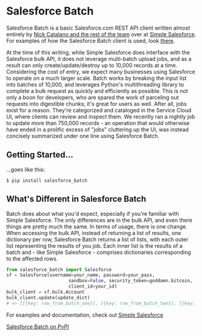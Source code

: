 # Salesforce Batch

Salesforce Batch is a basic Salesforce.com REST API client written almost entirely by [Nick Catalano and the rest of the team](https://github.com/simple-salesforce/simple-salesforce/graphs/contributors) over at [Simple Salesforce](https://github.com/simple-salesforce/simple-salesforce/). For examples of how the Salesforce Batch client is used, look [there](https://github.com/simple-salesforce/simple-salesforce/tree/master/docs).

At the time of this writing, while Simple Salesforce does interface with the Salesforce bulk API, it does not leverage multi-batch upload jobs, and as a result can only create/update/destroy up to 10,000 records at a time. Considering the cost of entry, we expect many businesses using Salesforce to operate on a much larger scale. Batch works by breaking the input list into batches of 10,000, and leverages Python's multithreading library to complete a bulk request as quickly and efficiently as possible. This is not only a boon for developers, who are spared the work of parceling out requests into digestible chunks; it's great for users as well. After all, jobs exist for a reason. They're categorized and cataloged in the Service Cloud UI, where clients can review and inspect them. We recently ran a nightly job to update more than 750,000 records - an operation that would otherwise have ended in a prolific excess of "jobs" cluttering up the UI, was instead concisely summarized under one line using Salesforce Batch.  

Getting Started...
---------------
...goes like this:

```shell
$ pip install salesforce_batch
```

What's Different in Salesforce Batch
------------------------------------

Batch does about what you'd expect, especially if you're familiar with Simple Salesforce. The only differences are in the bulk API, and even there things are pretty much the same. In terms of usage, there is one change.
When accessing the bulk API, instead of returning a list of results, one dictionary per row, Salesforce Batch returns a list of lists, with each outer list representing the results of you job. Each inner list is the results of a batch and - like Simple Salesforce - comprises dictionaries corresponding to the affected rows.
```python
from salesforce_batch import Salesforce
sf = Salesforce(username=your_name, password=your_pass,
                       sandbox=False, security_token=goddamn.bitcoin,
                       client_id=your_id)
bulk_client = sf.bulk.Account
bulk_client.update(update_dict)
# => [[{key: row_from_batch_one}], [{key: row_from_batch_two}], [{key: etc}]]
```


For examples and documentation, check out [Simple Salesforce](https://github.com/simple-salesforce/simple-salesforce/tree/master/docs)

[Salesforce Batch on PyPI](https://pypi.python.org/pypi/salesforce_batch/0.1.2)

